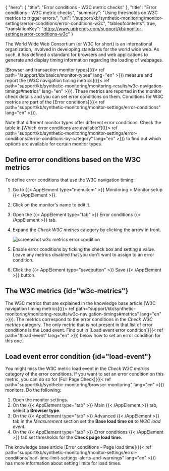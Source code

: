 {
  "hero": {
    "title": "Error conditions - W3C metric checks"
  },
  "title": "Error conditions - W3C metric checks",
  "summary": "Using thresholds on W3C metrics to trigger errors.",
  "url": "/support/kb/synthetic-monitoring/monitor-settings/error-conditions/error-conditions-w3c",
  "tableofcontents": true,
  "translationKey": "https://www.uptrends.com/support/kb/monitor-settings/error-conditions-w3c"
}

The World Wide Web Consortium (or W3C for short) is an international organization, involved in developing standards for the world wide web. As such, it has defined a standard for browsers and web applications to generate and display timing information regarding the loading of webpages. 

[Browser and transaction monitor types]({{< ref path="/support/kb/basics/monitor-types" lang="en" >}}) measure and report the [W3C navigation timing metrics]({{< ref path="support/kb/synthetic-monitoring/monitoring-results/w3c-navigation-timings#metrics" lang="en" >}}). These metrics are reported in the monitor check details and you can set error conditions on them. Conditions for W3C metrics are part of the [Error conditions]({{< ref path="support/kb/synthetic-monitoring/monitor-settings/error-conditions" lang="en" >}}).

Note that different monitor types offer different error conditions. Check the table in [Which error conditions are available?]({{< ref path="support/kb/synthetic-monitoring/monitor-settings/error-conditions#error-conditions-by-category" lang="en" >}}) to find out which options are available for certain monitor types.

## Define error conditions based on the W3C metrics

To define error conditions that use the W3C navigation timing:

1. Go to {{< AppElement type="menuitem" >}} Monitoring > Monitor setup {{< /AppElement >}}.
2. Click on the monitor's name to edit it.
3. Open the {{< AppElement type="tab" >}} Error conditions {{< /AppElement >}} tab.
4. Expand the *Check W3C metrics* category by clicking the arrow in front.
 
   ![screenshot w3c metrics error condition](/img/content/scr_errorconditions-w3cmetrics.min.png)

5. Enable error conditions by ticking the check box and setting a value. Leave any metrics disabled that you don't want to assign to an error condition.
6. Click the {{< AppElement type="savebutton" >}} Save {{< /AppElement >}} button.

## The W3C metrics {id="w3c-metrics"}

The W3C metrics that are explained in the knowledge base article [W3C navigation timing metrics]({{< ref path="support/kb/synthetic-monitoring/monitoring-results/w3c-navigation-timings#metrics" lang="en" >}}). The metrics correspond to the error conditions in the *Check W3C metrics* category. The only metric that is not present in that list of error conditions is the Load event. Find out in [Load event error condition]({{< ref path="#load-event" lang="en" >}}) below how to set an error condition for this one.

## Load event error condition {id="load-event"}

You might miss the W3C metric load event in the *Check W3C metrics* category of the error conditions. If you want to set an error condition on this metric, you can do so for [Full Page Check]({{< ref path="support/kb/synthetic-monitoring/browser-monitoring" lang="en" >}}) monitors. Do the following:

1. Open the monitor settings.
2. On the {{< AppElement type="tab" >}} Main {{< /AppElement >}} tab, select a **Browser type**.
3. On the {{< AppElement type="tab" >}} Advanced {{< /AppElement >}} tab in the *Measurement* section set the **Base load time on** to *W3C load event*.
4. On the {{< AppElement type="tab" >}} Error conditions {{< /AppElement >}} tab set thresholds for the **Check page load time**.

The knowledge base article [Error conditions - Page load time]({{< ref path="support/kb/synthetic-monitoring/monitor-settings/error-conditions/load-time-limit-settings-alerts-and-warnings" lang="en" >}}) has more information about setting limits for load times.
